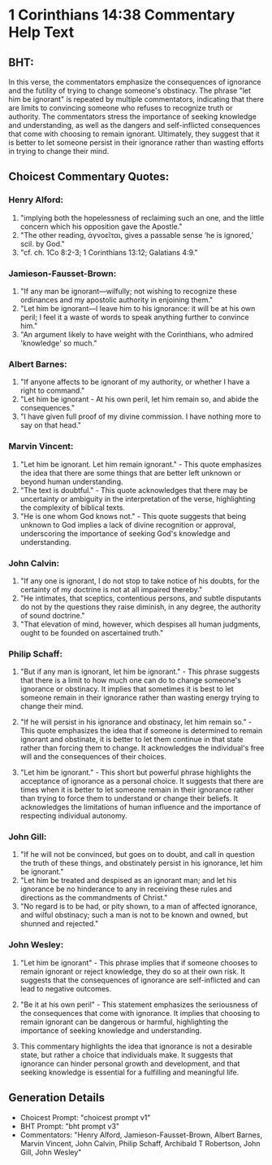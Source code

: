 # 1 Corinthians 14:38 Commentary Help Text

## BHT:
In this verse, the commentators emphasize the consequences of ignorance and the futility of trying to change someone's obstinacy. The phrase "let him be ignorant" is repeated by multiple commentators, indicating that there are limits to convincing someone who refuses to recognize truth or authority. The commentators stress the importance of seeking knowledge and understanding, as well as the dangers and self-inflicted consequences that come with choosing to remain ignorant. Ultimately, they suggest that it is better to let someone persist in their ignorance rather than wasting efforts in trying to change their mind.

## Choicest Commentary Quotes:
### Henry Alford:
1. "implying both the hopelessness of reclaiming such an one, and the little concern which his opposition gave the Apostle."
2. "The other reading, ἀγνοεῖται, gives a passable sense ‘he is ignored,’ scil. by God."
3. "cf. ch. 1Co 8:2-3; 1 Corinthians 13:12; Galatians 4:9."

### Jamieson-Fausset-Brown:
1. "If any man be ignorant—wilfully; not wishing to recognize these ordinances and my apostolic authority in enjoining them." 
2. "Let him be ignorant—I leave him to his ignorance: it will be at his own peril; I feel it a waste of words to speak anything further to convince him." 
3. "An argument likely to have weight with the Corinthians, who admired 'knowledge' so much."

### Albert Barnes:
1. "If anyone affects to be ignorant of my authority, or whether I have a right to command."
2. "Let him be ignorant - At his own peril, let him remain so, and abide the consequences."
3. "I have given full proof of my divine commission. I have nothing more to say on that head."

### Marvin Vincent:
1. "Let him be ignorant. Let him remain ignorant." - This quote emphasizes the idea that there are some things that are better left unknown or beyond human understanding.
2. "The text is doubtful." - This quote acknowledges that there may be uncertainty or ambiguity in the interpretation of the verse, highlighting the complexity of biblical texts.
3. "He is one whom God knows not." - This quote suggests that being unknown to God implies a lack of divine recognition or approval, underscoring the importance of seeking God's knowledge and understanding.

### John Calvin:
1. "If any one is ignorant, I do not stop to take notice of his doubts, for the certainty of my doctrine is not at all impaired thereby."
2. "He intimates, that sceptics, contentious persons, and subtle disputants do not by the questions they raise diminish, in any degree, the authority of sound doctrine."
3. "That elevation of mind, however, which despises all human judgments, ought to be founded on ascertained truth."

### Philip Schaff:
1. "But if any man is ignorant, let him be ignorant." - This phrase suggests that there is a limit to how much one can do to change someone's ignorance or obstinacy. It implies that sometimes it is best to let someone remain in their ignorance rather than wasting energy trying to change their mind.

2. "If he will persist in his ignorance and obstinacy, let him remain so." - This quote emphasizes the idea that if someone is determined to remain ignorant and obstinate, it is better to let them continue in that state rather than forcing them to change. It acknowledges the individual's free will and the consequences of their choices.

3. "Let him be ignorant." - This short but powerful phrase highlights the acceptance of ignorance as a personal choice. It suggests that there are times when it is better to let someone remain in their ignorance rather than trying to force them to understand or change their beliefs. It acknowledges the limitations of human influence and the importance of respecting individual autonomy.

### John Gill:
1. "If he will not be convinced, but goes on to doubt, and call in question the truth of these things, and obstinately persist in his ignorance, let him be ignorant." 
2. "Let him be treated and despised as an ignorant man; and let his ignorance be no hinderance to any in receiving these rules and directions as the commandments of Christ."
3. "No regard is to be had, or pity shown, to a man of affected ignorance, and wilful obstinacy; such a man is not to be known and owned, but shunned and rejected."

### John Wesley:
1. "Let him be ignorant" - This phrase implies that if someone chooses to remain ignorant or reject knowledge, they do so at their own risk. It suggests that the consequences of ignorance are self-inflicted and can lead to negative outcomes.

2. "Be it at his own peril" - This statement emphasizes the seriousness of the consequences that come with ignorance. It implies that choosing to remain ignorant can be dangerous or harmful, highlighting the importance of seeking knowledge and understanding.

3. This commentary highlights the idea that ignorance is not a desirable state, but rather a choice that individuals make. It suggests that ignorance can hinder personal growth and development, and that seeking knowledge is essential for a fulfilling and meaningful life.


## Generation Details
- Choicest Prompt: "choicest prompt v1"
- BHT Prompt: "bht prompt v3"
- Commentators: "Henry Alford, Jamieson-Fausset-Brown, Albert Barnes, Marvin Vincent, John Calvin, Philip Schaff, Archibald T Robertson, John Gill, John Wesley"
